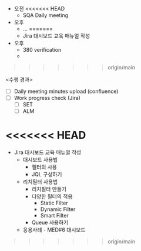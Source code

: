 - 오전
<<<<<<< HEAD
	- SQA Daily meeting
- 오후
	- ...
=======
	- Jira 대시보드 교육 매뉴얼 작성
- 오후
	- 380 verification
	- 
>>>>>>> origin/main

<수행 경과>
- [ ] Daily meeting minutes upload (confluence)
- [ ] Work progress check (Jira)
	- [ ] SET
	- [ ] ALM

<<<<<<< HEAD
=======
- Jira 대시보드 교육 매뉴얼 작성
	- 대시보드 사용법
		- 필터의 사용
		- JQL 구성하기
	- 리치필터 사용법
		- 리치필터 만들기
		- 다양한 필터의 적용
			- Static Filter
			- Dynamic Filter
			- Smart Filter
		- Queue 사용하기
	- 응용사례 - MED#6 대시보드
>>>>>>> origin/main
